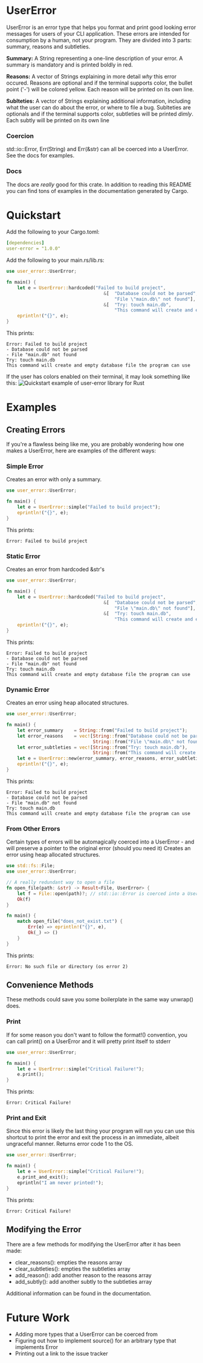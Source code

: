 # UserError
UserError is an error type that helps you format and print good looking error messages for users of your CLI application. These errors are intended for consumption by a human, not your program. They are divided into 3 parts: summary, reasons and subtleties.

**Summary:** A String representing a one-line description of your error. A summary is mandatory and is printed boldly in red.

**Reasons:** A vector of Strings explaining in more detail _why_ this error occured. Reasons are optional and if the terminal supports color, the bullet point ('-') will be colored yellow. Each reason will be printed on its own line.

**Sublteties:** A vector of Strings explaining additional information, including what the user can do about the error, or where to file a bug. Sublteties are optionals and if the terminal supports color, subtleties will be printed _dimly_. Each subtly will be printed on its own line

### Coercion
std::io::Error, Err(String) and Err(&str) can all be coerced into a UserError. See the docs for examples.

### Docs
The docs are _really_ good for this crate. In addition to reading this README you can find tons of examples in the documentation generated by Cargo.

# Quickstart
Add the following to your Cargo.toml:
```yaml
[dependencies]
user-error = "1.0.0"
```

Add the following to your main.rs/lib.rs:
```rust
use user_error::UserError;

fn main() {
    let e = UserError::hardcoded("Failed to build project", 
                                    &[  "Database could not be parsed", 
                                        "File \"main.db\" not found"], 
                                    &[  "Try: touch main.db", 
                                        "This command will create and empty database file the program can use"]);
    eprintln!("{}", e);
}
```
This prints:
```text
Error: Failed to build project
- Database could not be parsed
- File "main.db" not found
Try: touch main.db
This command will create and empty database file the program can use 
```
If the user has colors enabled on their terminal, it may look something like this:
![Quickstart example of user-error library for Rust](https://xvrqt.sfo2.digitaloceanspaces.com/image-cache/user-error-output.png)

# Examples

## Creating Errors
If you're a flawless being like me, you are probably wondering how one makes a UserError, here are examples of the different ways:

### Simple Error
Creates an error with only a summary.
```rust
use user_error::UserError;

fn main() {
    let e = UserError::simple("Failed to build project");
    eprintln!("{}", e);
}
```

This prints:
```text
Error: Failed to build project
```

### Static Error
Creates an error from hardcoded &str's
```rust
use user_error::UserError;

fn main() {
    let e = UserError::hardcoded("Failed to build project", 
                                    &[  "Database could not be parsed", 
                                        "File \"main.db\" not found"], 
                                    &[  "Try: touch main.db", 
                                        "This command will create and empty database file the program can use"]);
    eprintln!("{}", e);
}
```
This prints:
```text
Error: Failed to build project
- Database could not be parsed
- File "main.db" not found
Try: touch main.db
This command will create and empty database file the program can use 
```

### Dynamic Error
Creates an error using heap allocated structures.
```rust
use user_error::UserError;

fn main() {
    let error_summary    = String::from("Failed to build project");
    let error_reasons    = vec![String::from("Database could not be parsed"), 
                                String::from("File \"main.db\" not found")];
    let error_subtleties = vec![String::from("Try: touch main.db"), 
                                String::from("This command will create and empty database file the program can use ")];
    let e = UserError::new(error_summary, error_reasons, error_subtleties);
    eprintln!("{}", e);
}
```
This prints:
```text
Error: Failed to build project
- Database could not be parsed
- File "main.db" not found
Try: touch main.db
This command will create and empty database file the program can use 
```

### From Other Errors
Certain types of errors will be automagically coerced into a UserError - and will preserve a pointer to the original error (should you need it)
Creates an error using heap allocated structures.
```rust
use std::fs::File;
use user_error::UserError;

// A really redundant way to open a file
fn open_file(path: &str) -> Result<File, UserError> {
    let f = File::open(path)?; // std::io::Error is coerced into a UserError here
    Ok(f)
}

fn main() {
    match open_file("does_not_exist.txt") {
        Err(e) => eprintln!("{}", e),
        Ok(_) => ()
    }
}
```
This prints:
```text
Error: No such file or directory (os error 2)
```

## Convenience Methods
These methods could save you some boilerplate in the same way unwrap() does.

### Print
If for some reason you don't want to follow the format!() convention, you can call print() on a UserError and it will pretty print itself to stderr
```rust
use user_error::UserError;

fn main() {
    let e = UserError::simple("Critical Failure!");
    e.print();
}
```
This prints:
```text
Error: Critical Failure!
```

### Print and Exit
Since this error is likely the last thing your program will run you can use this shortcut to print the error and exit the process in an immediate, albeit ungraceful manner. Returns error code 1 to the OS.
```rust
use user_error::UserError;

fn main() {
    let e = UserError::simple("Critical Failure!");
    e.print_and_exit();
    eprintln("I am never printed!");
}
```
This prints:
```text
Error: Critical Failure!
```

## Modifying the Error
There are a few methods for modifying the UserError after it has been made:

- clear_reasons(): empties the reasons array
- clear_subtleties(): empties the subtleties array
- add_reason(): add another reason to the reasons array
- add_subtly(): add another subtly to the subtleties array

Additional information can be found in the documentation.

# Future Work

 - Adding more types that a UserError can be coerced from
 - Figuring out how to implement source() for an arbitrary type that implements Error
 - Printing out a link to the issue tracker
